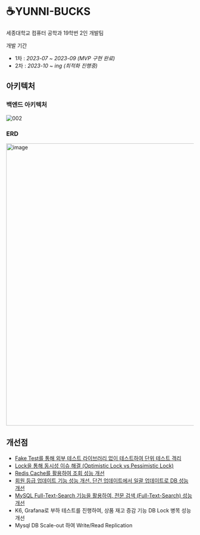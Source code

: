 # ☕️YUNNI-BUCKS

세종대학교 컴퓨터 공학과 19학번 2인 개발팀

개발 기간 

- 1차 : *2023-07 ~ 2023-09 (MVP 구현 완료)*
- 2차 : *2023-10 ~ ing (최적화 진행중)*

## 아키텍처

### 백엔드 아키텍처
![002](https://github.com/yungwangoh/yunni-bucks/assets/37898720/fa56489d-a9f7-442a-a803-c7c6c22b87b7)

### ERD
<img width="757" alt="image" src="https://github.com/gkdbssla97/yunni-bucks/assets/55674664/37452648-0c1b-4b6f-aa0a-42a53cbcc9ce">

## 개선점

- [Fake Test를 통해 외부 테스트 라이브러리 없이 테스트하여 단위 테스트 격리](https://velog.io/@swager253/Yunny-Bucks.-Test-Fake-Repository)
- [Lock을 통해 동시성 이슈 해결 (Optimistic Lock vs Pessimistic Lock)](https://velog.io/@swager253/Yuuny-Bucks.-JPA-%EC%97%90%EC%84%9C-%EB%8F%99%EC%8B%9C%EC%84%B1-%EC%9D%B4%EC%8A%88)
- [Redis Cache를 활용하여 조회 성능 개선](https://velog.io/@swager253/Yunny-Bucks.-%EC%A1%B0%ED%9A%8C-%EC%84%B1%EB%8A%A5-%EC%B5%9C%EC%A0%81%ED%99%94)
- [회원 등급 업데이트 기능 성능 개선. 단건 업데이트에서 일괄 업데이트로 DB 성능 개선](https://velog.io/@swager253/Yunny-Bucks.-%ED%9A%8C%EC%9B%90-%EB%93%B1%EA%B8%89-%EC%97%85%EB%8D%B0%EC%9D%B4%ED%8A%B8-%EC%84%B1%EB%8A%A5-%EA%B0%9C%EC%84%A0-Batch-update)
- [MySQL Full-Text-Search 기능을 활용하여, 전문 검색 (Full-Text-Search) 성능 개선](https://velog.io/@swager253/Yunny-bucks.-Full-Text-Search-%EC%84%B1%EB%8A%A5-%EA%B0%9C%EC%84%A0)
- K6, Grafana로 부하 테스트를 진행하여, 상품 재고 증감 기능 DB Lock 병목 성능 개선
- Mysql DB Scale-out 하여 Write/Read Replication
